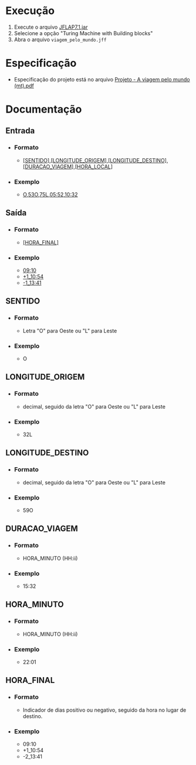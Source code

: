 # Execução
1. Execute o arquivo [JFLAP7.1.jar](https://github.com/andrewalkermo/viagem-pelo-mundo/blob/16bdac7a7ad58a779ba197ca56d132e4f38e89c9/JFLAP7.1.jar)
2. Selecione a opção "Turing Machine with Building blocks"
3. Abra o arquivo `viagem_pelo_mundo.jff`

# Especificação
* Especificação do projeto está no arquivo [Projeto - A viagem pelo mundo (mt).pdf](https://github.com/andrewalkermo/viagem-pelo-mundo/blob/16bdac7a7ad58a779ba197ca56d132e4f38e89c9/Projeto%20-%20A%20viagem%20pelo%20mundo%20(mt).pdf)

# Documentação

## Entrada
* ### Formato
  * [[SENTIDO]](#SENTIDO),[[LONGITUDE_ORIGEM]](#LONGITUDE_ORIGEM),[[LONGITUDE_DESTINO]](#LONGITUDE_DESTINO),[[DURACAO_VIAGEM]](#DURACAO_VIAGEM),[[HORA_LOCAL]](#HORA_MINUTO)
* ### Exemplo
  * [O](#SENTIDO),[53O](#LONGITUDE_ORIGEM),[75L](#LONGITUDE_DESTINO),[05:52](#DURACAO_VIAGEM),[10:32](#HORA_MINUTO)

## Saída
* ### Formato
  * [[HORA_FINAL]](#HORA_FINAL)
* ### Exemplo
  * [09:10](#HORA_FINAL)
  * [+1_10:54](#HORA_FINAL)
  * [-1_13:41](#HORA_FINAL)

## SENTIDO
* ### Formato
  * Letra "O" para Oeste ou "L" para Leste
* ### Exemplo
  * O
## LONGITUDE_ORIGEM
* ### Formato
  * decimal, seguido da letra "O" para Oeste ou "L" para Leste
* ### Exemplo
  * 32L

## LONGITUDE_DESTINO
* ### Formato
  * decimal, seguido da letra "O" para Oeste ou "L" para Leste
* ### Exemplo
  * 59O

## DURACAO_VIAGEM
* ### Formato
  * HORA_MINUTO (HH:ii)
* ### Exemplo
  * 15:32

## HORA_MINUTO
* ### Formato
  * HORA_MINUTO (HH:ii)
* ### Exemplo
  * 22:01

## HORA_FINAL
* ### Formato
  * Indicador de dias positivo ou negativo, seguido da hora no lugar de destino.
* ### Exemplo
  * 09:10
  * +1_10:54
  * -2_13:41
